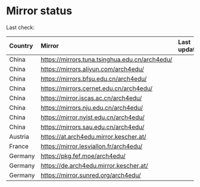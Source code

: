 <script src="./time.js"></script>
# Mirror status
Last check: <script type="text/javascript">localize(1737514236.1106951);</script>

|Country|Mirror|Last update|
|:------|:-----|:----------|
|China|https://mirrors.tuna.tsinghua.edu.cn/arch4edu/|<script type="text/javascript">localize(1737484774);</script>|
|China|https://mirrors.aliyun.com/arch4edu/|<script type="text/javascript">localize(1737484774);</script>|
|China|https://mirrors.bfsu.edu.cn/arch4edu/|<script type="text/javascript">localize(1737484774);</script>|
|China|https://mirrors.cernet.edu.cn/arch4edu/|<script type="text/javascript">localize(1737484774);</script>|
|China|https://mirror.iscas.ac.cn/arch4edu/|<script type="text/javascript">localize(1737441800);</script>|
|China|https://mirrors.nju.edu.cn/arch4edu/|<script type="text/javascript">localize(1737441800);</script>|
|China|https://mirror.nyist.edu.cn/arch4edu/|<script type="text/javascript">localize(1737441800);</script>|
|China|https://mirrors.sau.edu.cn/arch4edu/|<script type="text/javascript">localize(1731653531);</script>|
|Austria|https://at.arch4edu.mirror.kescher.at/|<script type="text/javascript">localize(1737484774);</script>|
|France|https://mirror.lesviallon.fr/arch4edu/|<script type="text/javascript">localize(1737484774);</script>|
|Germany|https://pkg.fef.moe/arch4edu/|<script type="text/javascript">localize(1737484774);</script>|
|Germany|https://de.arch4edu.mirror.kescher.at/|<script type="text/javascript">localize(1737484774);</script>|
|Germany|https://mirror.sunred.org/arch4edu/|<script type="text/javascript">localize(1737484774);</script>|

<script src="./tablefilter/tablefilter.js"></script>
<script src="./table.js"></script>